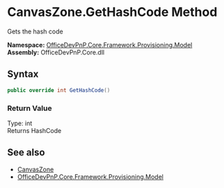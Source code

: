 # CanvasZone.GetHashCode Method  
 Gets the hash code   

**Namespace:** [OfficeDevPnP.Core.Framework.Provisioning.Model](OfficeDevPnP.Core.Framework.Provisioning.Model.md)  
**Assembly:** OfficeDevPnP.Core.dll  
## Syntax
```C#
public override int GetHashCode()
```
### Return Value
Type: int  
Returns HashCode  


## See also
- [CanvasZone](OfficeDevPnP.Core.Framework.Provisioning.Model.CanvasZone.md) 
- [OfficeDevPnP.Core.Framework.Provisioning.Model](OfficeDevPnP.Core.Framework.Provisioning.Model.md) 
